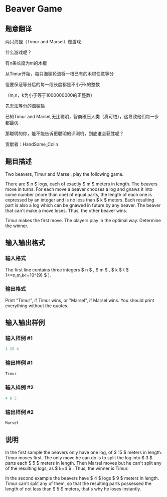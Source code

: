 # Beaver Game

## 题意翻译

两只海狸（Timur and Marsel）做游戏

什么游戏呢？

有n条长度为m的木棍

从Timur开始，每只海狸轮流将一根已有的木棍任意等分

但要保证等分后的每一段长度都是不小于k的整数

（m,n，k为小于等于1000000000的正整数）

先无法等分的海狸输

已知Timur and Marsel,无比聪明，智商碾压人类（真可怕），这导致他们每一步都最优

那聪明的你，能不能告诉更聪明的评测机，到底谁会获胜呢？

贡献者：HandSome_Colin

## 题目描述

Two beavers, Timur and Marsel, play the following game.

There are $ n $ logs, each of exactly $ m $ meters in length. The beavers move in turns. For each move a beaver chooses a log and gnaws it into some number (more than one) of equal parts, the length of each one is expressed by an integer and is no less than $ k $ meters. Each resulting part is also a log which can be gnawed in future by any beaver. The beaver that can't make a move loses. Thus, the other beaver wins.

Timur makes the first move. The players play in the optimal way. Determine the winner.

## 输入输出格式

### 输入格式

The first line contains three integers $ n $ , $ m $ , $ k $ ( $ 1<=n,m,k<=10^{9} $ ).

### 输出格式

Print "Timur", if Timur wins, or "Marsel", if Marsel wins. You should print everything without the quotes.

## 输入输出样例

### 输入样例 #1

```cpp
1 15 4

```
### 输出样例 #1

```cpp
Timur
```


### 输入样例 #2

```cpp
4 9 5

```
### 输出样例 #2

```cpp
Marsel
```


## 说明

In the first sample the beavers only have one log, of $ 15 $ meters in length. Timur moves first. The only move he can do is to split the log into $ 3 $ parts each $ 5 $ meters in length. Then Marsel moves but he can't split any of the resulting logs, as $ k=4 $ . Thus, the winner is Timur.

In the second example the beavers have $ 4 $ logs $ 9 $ meters in length. Timur can't split any of them, so that the resulting parts possessed the length of not less than $ 5 $ meters, that's why he loses instantly.

